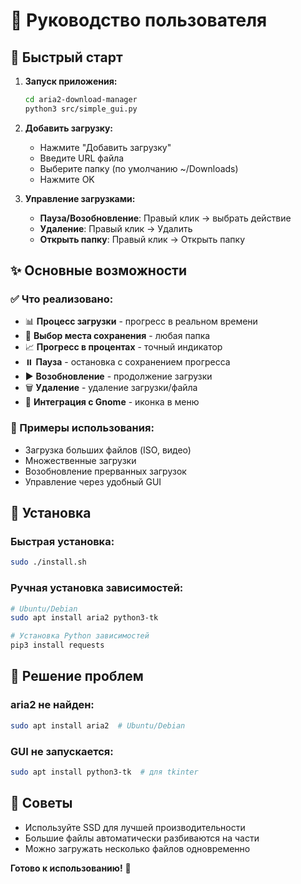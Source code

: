 # 📖 Руководство пользователя

## 🚀 Быстрый старт

1. **Запуск приложения:**
   ```bash
   cd aria2-download-manager
   python3 src/simple_gui.py
   ```

2. **Добавить загрузку:**
   - Нажмите "Добавить загрузку"
   - Введите URL файла
   - Выберите папку (по умолчанию ~/Downloads)
   - Нажмите OK

3. **Управление загрузками:**
   - **Пауза/Возобновление**: Правый клик → выбрать действие
   - **Удаление**: Правый клик → Удалить
   - **Открыть папку**: Правый клик → Открыть папку

## ✨ Основные возможности

### ✅ Что реализовано:
- 📊 **Процесс загрузки** - прогресс в реальном времени
- 📁 **Выбор места сохранения** - любая папка
- 📈 **Прогресс в процентах** - точный индикатор
- ⏸️ **Пауза** - остановка с сохранением прогресса
- ▶️ **Возобновление** - продолжение загрузки
- 🗑️ **Удаление** - удаление загрузки/файла
- 🔗 **Интеграция с Gnome** - иконка в меню

### 🎯 Примеры использования:
- Загрузка больших файлов (ISO, видео)
- Множественные загрузки
- Возобновление прерванных загрузок
- Управление через удобный GUI

## 🔧 Установка

### Быстрая установка:
```bash
sudo ./install.sh
```

### Ручная установка зависимостей:
```bash
# Ubuntu/Debian
sudo apt install aria2 python3-tk

# Установка Python зависимостей
pip3 install requests
```

## 🐛 Решение проблем

### aria2 не найден:
```bash
sudo apt install aria2  # Ubuntu/Debian
```

### GUI не запускается:
```bash
sudo apt install python3-tk  # для tkinter
```

## 📝 Советы
- Используйте SSD для лучшей производительности
- Большие файлы автоматически разбиваются на части
- Можно загружать несколько файлов одновременно

**Готово к использованию!** 🎉